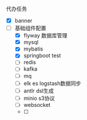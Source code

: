 代办任务
- [x] banner
- [ ] 基础组件配置
  - [x]  flyway 数据库管理 
  - [x]  mysql
  - [X]  mybatis
  - [X]  springboot test
  - [ ]  redis
  - [ ]  kafka
  - [ ]  mq
  - [ ]  elk es logstash数据同步
  - [ ]  antlr dsl生成
  - [ ]  minio s3协议
  - [ ]  websocket
  - [ ] 